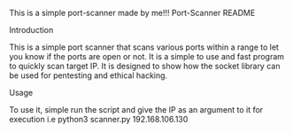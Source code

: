 This is a simple port-scanner made by me!!! Port-Scanner README

Introduction

This is a simple port scanner that scans various ports within a range to let you know if the ports are open or not. It is a simple to use and fast program to quickly scan target IP. It is designed to show how the socket library can be used for pentesting and ethical hacking.

Usage

To use it, simple run the script and give the IP as an argument to it for execution i.e python3 scanner.py 192.168.106.130

